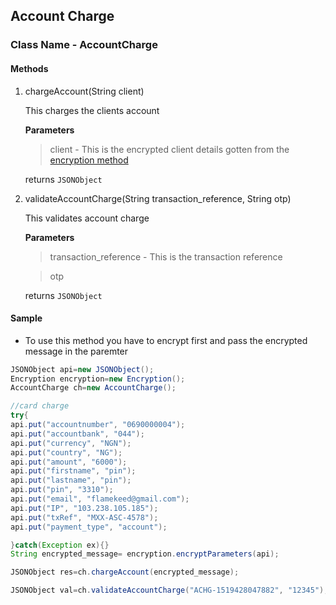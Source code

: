 ## Account Charge

### Class Name - AccountCharge

#### Methods
1. chargeAccount(String client)

    This charges the clients account

    **Parameters**
    
    >client - This is the encrypted client details gotten from the [encryption method](ENCRYPTION.md)

    returns `JSONObject`

2. validateAccountCharge(String transaction_reference, String otp)
    
    This validates account charge
    
    **Parameters**
    
    >transaction_reference - This is the transaction reference
    
    >otp
    
    returns `JSONObject`
    
    
 
 
#### Sample

- To use this method you have to encrypt first and pass the encrypted message in the paremter

```java
JSONObject api=new JSONObject();
Encryption encryption=new Encryption();
AccountCharge ch=new AccountCharge();

//card charge
try{
api.put("accountnumber", "0690000004");
api.put("accountbank", "044");
api.put("currency", "NGN");
api.put("country", "NG");
api.put("amount", "6000");
api.put("firstname", "pin");
api.put("lastname", "pin");
api.put("pin", "3310");
api.put("email", "flamekeed@gmail.com");
api.put("IP", "103.238.105.185");
api.put("txRef", "MXX-ASC-4578");
api.put("payment_type", "account");

}catch(Exception ex){}
String encrypted_message= encryption.encryptParameters(api);

JSONObject res=ch.chargeAccount(encrypted_message);

JSONObject val=ch.validateAccountCharge("ACHG-1519428047882", "12345");
```

